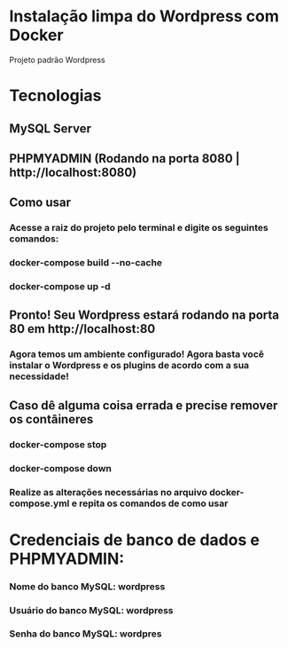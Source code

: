 # Instalação limpa do Wordpress com Docker
Projeto padrão Wordpress

# Tecnologias
## MySQL Server
## PHPMYADMIN (Rodando na porta 8080 | http://localhost:8080)

## Como usar
### Acesse a raiz do projeto pelo terminal e digite os seguintes comandos:
### docker-compose build --no-cache
### docker-compose up -d

## Pronto! Seu Wordpress estará rodando na porta 80 em http://localhost:80
### Agora temos um ambiente configurado! Agora basta você instalar o Wordpress e os plugins de acordo com a sua necessidade!

## Caso dê alguma coisa errada e precise remover os contâineres
### docker-compose stop
### docker-compose down 
### Realize as alterações necessárias no arquivo docker-compose.yml e repita os comandos de como usar

# Credenciais de banco de dados e PHPMYADMIN:
###  Nome do banco MySQL: wordpress
###  Usuário do banco MySQL: wordpress
###  Senha do banco MySQL: wordpres